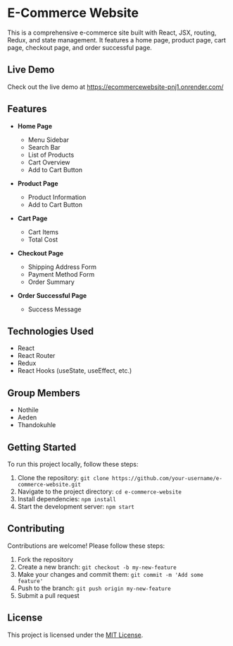 # E-Commerce Website

This is a comprehensive e-commerce site built with React, JSX, routing, Redux, and state management. It features a home page, product page, cart page, checkout page, and order successful page.

## Live Demo

Check out the live demo at https://ecommercewebsite-pnj1.onrender.com/

## Features

- **Home Page**
  - Menu Sidebar
  - Search Bar
  - List of Products
  - Cart Overview
  - Add to Cart Button

- **Product Page**
  - Product Information
  - Add to Cart Button

- **Cart Page**
  - Cart Items
  - Total Cost

- **Checkout Page**
  - Shipping Address Form
  - Payment Method Form
  - Order Summary

- **Order Successful Page**
  - Success Message

## Technologies Used

- React
- React Router
- Redux
- React Hooks (useState, useEffect, etc.)

## Group Members

- Nothile
- Aeden
- Thandokuhle

## Getting Started

To run this project locally, follow these steps:

1. Clone the repository: `git clone https://github.com/your-username/e-commerce-website.git`
2. Navigate to the project directory: `cd e-commerce-website`
3. Install dependencies: `npm install`
4. Start the development server: `npm start`

## Contributing

Contributions are welcome! Please follow these steps:

1. Fork the repository
2. Create a new branch: `git checkout -b my-new-feature`
3. Make your changes and commit them: `git commit -m 'Add some feature'`
4. Push to the branch: `git push origin my-new-feature`
5. Submit a pull request

## License

This project is licensed under the [MIT License](LICENSE).

